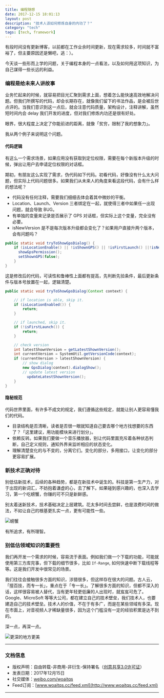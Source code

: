 ```yaml
---
title: 编程随想
date: 2017-12-15 18:01:13
layout: post
description: "技术人该如何修炼自身的内功了？"
category: "tech"
tags: [tech, framework]
---
```


有段时间没有更新博客，以前都在工作业余时间更新，现在需求较多，时间就不富裕了，但主要原因还是懒吧，逃：）。

今天谈一些形而上学的问题，关于编程本身的一点看法，以及如何用这项知识，为自己谋得一些长远的利益。

<!--break-->

### 编程是给未来人讲故事

业务忙起来的时候，就容易把目光汇聚到需求上面，想着怎么能快速高效地解决问题。但我们所撰写的代码，却会长期存在，就像我们留下的书法作品，是会被后世点评的。当我们意识到这一点后，就会注意代码质量，架构设计，注释讲解，虽然短时间内会 delay 我们开发的进度，但对我们修炼内功还是很有好处。

眼界，很大程度上决定了你能前进的距离，就像「贫穷，限制了我的想象力」。

我从两个例子来说明这个问题。

#### 代码逻辑

有这么一个需求场景，如果应用没有获取到定位权限，需要在每个新版本升级的时候，弹出让用户去申请定位权限的对话框。

期初，有朋友这么实现了需求，伪代码如下代码。初看代码，好像没有什么太大问题，但实际上代码问题很多。如果我们从未来人的角度来看这段代码，会有什么样的想法呢？

* 代码没有任何注释，需要我们细细去体会着其中微妙的平衡。
* Location、Launch、Version 三者绑定在一起，就使得三者中如果任一出现问题，就会导致 BUG。
* 有单独的变量来记录是否展示了 GPS 对话框，但实际上这个变量，完全没有必要。
* isNewVersion 是不是每次版本升级都会变化了？如果用户直接升两个版本，会有问题吗？

```java
public static void tryToShowGpsDialog() {
    if (isLocationEnable() || !isShownGPS() || !isFirstLaunch() ||!isNewVersion()) {
      showGpsPermission();
      setShownGPS(false);
    }
}
```

这是修改后的代码，可读性和鲁棒性上面都有提高，先判断先验条件，最后更新条件与版本号放置在一起，逻辑清楚。

```java
public static void tryToShowGpsDialog(Context context) {

    // if location is able, skip it.
    if (isLocationEnabled()) {
        return;
    }

    // if launched, skip it.
    if (!isFirstLaunch()) {
        return;
    }

    // check version
    int latestShownVersion = getLatestShownVersion();
    int currentVersion = SystemUtil.getVersionCode(context);
    if (currentVersion > latestShownVersion) {
        // show dialog
        new GpsDialog(context).dialogShow();
        // update latest version
		  updateLatestShownVersion();
    }
}
```

#### 隐秘规范

代码世界里面，有许多不成文的规定，我们遵循这些规定，就能让别人更容易懂我们的代码。

* 目录结构是否清晰，读者是否很一眼就知道自己要去哪个地方找想要的东西了？「这里建议，用功能模块来进行划分」。
* 依赖反转。如果我们要做一个音乐播放器，别让代码里面充斥着各种状态判断，自己定义规则，通知外界来监听相应的状态变化。
* 理解清楚变化的与不变的，分离它们。变化的部分，多用接口，让变化的部分更容易扩展。

### 新技术正确对待

别低估新技术，后续的各种趋势，都是在新技术中诞生的。科技是第一生产力，对于出现的新词汇，不妨抱着谦虚的心，去了解下。如果碰到感兴趣的，也深入去学习，第一个吃螃蟹，你赚的可不只是新鲜感。

别太着迷新技术，技术基础决定上层建筑。花太多时间去尝鲜，也是浪费时间的做法，不如让自己的根基更扎实一点，更有可能性一些。

![螃蟹](https://static.pexels.com/photos/76966/crab-red-klippenkrabbe-grapsus-grapsus-shellfish-76966.jpeg)

有所追求，有所理智。

### 别低估领域知识的重要性

我们再开发一个需求的时候，容易流于表面。例如我们做一个下载的功能，可能就使用第三方库完事，但下载的细节很多，比如 `If-Range`, 如何快速中断下载线程等等。这是我们开发中很常见的场景。

我们往往会接触很多方面的知识，涉猎很多，但这样存在很大的问题。古人云，「擅百技，而专一长」，重点在于「专一长」。了解很多方面的知识，但都不深入的话，这样很容易被人替代，当有更年轻更低廉的人出现时，就岌岌可危了。Google、MicroSoft 等等大公司，都在建立自己的技术壁垒，我们技术人，也要建造自己的技术壁垒。技术人的价值，不在于有多广，而是在某些领域有多深。现在市面上，对音视频人才稀缺量很多，因为这个门槛没有一定的经验积累是达不到的。

深一点，再深一点。

![更深的地方更美](http://o8p68x17d.bkt.clouddn.com/diving.jpeg)

------------------------

### 文档信息
* 版权声明：自由转载-非商用-非衍生-保持署名（[创意共享3.0许可证](http://creativecommons.org/licenses/by-nc-nd/3.0/deed.zh)）
* 发表日期：2017年12月15日
* 社交媒体：[weibo.com/woaitqs](http://weibo.com/woaitqs)
* Feed订阅：[www.woaitqs.cc/feed.xml](http://www.woaitqs.cc/feed.xml)

------------------------